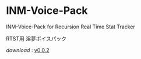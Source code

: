 # INM-Voice-Pack  
INM-Voice-Pack for Recursion Real Time Stat Tracker  

RTST用 淫夢ボイスパック

*download* : [v0.0.2](https://drive.google.com/file/d/0B7rnPnz858Q8YjRtc0hZSDBmZ2M/view?usp=sharing)